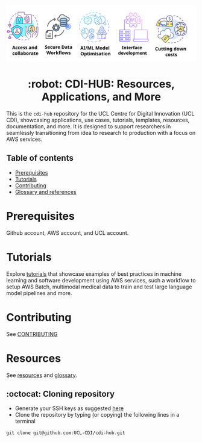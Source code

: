<div style="text-align: center;" align="center">
  <img src="docs/figs/cdi-hub-banner.svg" alt="cdi-hub" width="600"/>
  <h1> :robot: CDI-HUB: Resources, Applications, and More  </h1>
</div>

This is the `cdi-hub` repository for the UCL Centre for Digital Innovation (UCL CDI), showcasing applications, use cases, tutorials, templates, resources, documentation, and more. It is designed to support researchers in seamlessly transitioning from idea to research to production with a focus on AWS services.

## Table of contents
* [Prerequisites](#prerequisites)
* [Tutorials](#tutorials)
* [Contributing](#contributing)
* [Glossary and references](#glossary-and-references)

# Prerequisites 
Github account, AWS account, and UCL account. 

# Tutorials
Explore [tutorials](tutorials) that showcase examples of best practices in machine learning and software development using AWS services, such a workflow to setup AWS Batch, multimodal medical data to train and test large language model pipelines and more.

# Contributing
See [CONTRIBUTING](CONTRIBUTING.md)

# Resources
See [resources](docs/resources.md) and [glossary](docs/glossary.md).

## :octocat: Cloning repository
* Generate your SSH keys as suggested [here](https://docs.github.com/en/github/authenticating-to-github/generating-a-new-ssh-key-and-adding-it-to-the-ssh-agent)
* Clone the repository by typing (or copying) the following lines in a terminal
```
git clone git@github.com:UCL-CDI/cdi-hub.git
```
